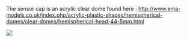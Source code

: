 The sensor cap is an acrylic clear dome found here : http://www.ema-models.co.uk/index.php/acrylic-plastic-shapes/hemispherical-domes/clear-domes/hemispherical-head-44-5mm.html  

<img src="http://www.ema-models.co.uk/media/catalog/product/cache/1/image/aece60c6f4c2a3c3308fabe79b74ea24/d/o/dome.jpg">
